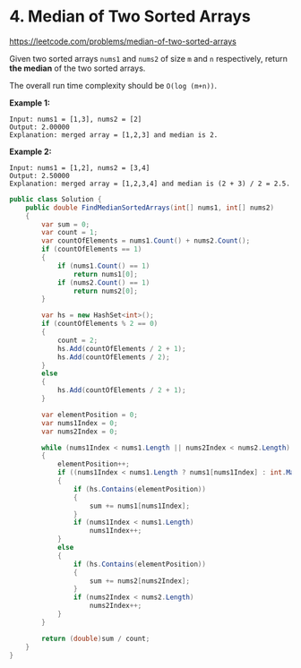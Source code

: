# 4. Median of Two Sorted Arrays
https://leetcode.com/problems/median-of-two-sorted-arrays

Given two sorted arrays `nums1` and `nums2` of size `m` and `n` respectively, return **the median** of the two sorted arrays.

The overall run time complexity should be `O(log (m+n))`.

**Example 1:**

```
Input: nums1 = [1,3], nums2 = [2]
Output: 2.00000
Explanation: merged array = [1,2,3] and median is 2.
```

**Example 2:**

```
Input: nums1 = [1,2], nums2 = [3,4]
Output: 2.50000
Explanation: merged array = [1,2,3,4] and median is (2 + 3) / 2 = 2.5.
```

```csharp
public class Solution {
    public double FindMedianSortedArrays(int[] nums1, int[] nums2)
    {
        var sum = 0;
        var count = 1;
        var countOfElements = nums1.Count() + nums2.Count();
        if (countOfElements == 1)
        {
            if (nums1.Count() == 1)
                return nums1[0];
            if (nums2.Count() == 1)
                return nums2[0];
        }

        var hs = new HashSet<int>();
        if (countOfElements % 2 == 0)
        {
            count = 2;
            hs.Add(countOfElements / 2 + 1);
            hs.Add(countOfElements / 2);
        }
        else
        {
            hs.Add(countOfElements / 2 + 1);
        }

        var elementPosition = 0;
        var nums1Index = 0;
        var nums2Index = 0;

        while (nums1Index < nums1.Length || nums2Index < nums2.Length)
        {
            elementPosition++;
            if ((nums1Index < nums1.Length ? nums1[nums1Index] : int.MaxValue) < (nums2Index < nums2.Length ? nums2[nums2Index] : int.MaxValue))
            {
                if (hs.Contains(elementPosition))
                {
                    sum += nums1[nums1Index];
                }
                if (nums1Index < nums1.Length)
                    nums1Index++;
            }
            else
            {
                if (hs.Contains(elementPosition))
                {
                    sum += nums2[nums2Index];
                }
                if (nums2Index < nums2.Length)
                    nums2Index++;
            }
        }

        return (double)sum / count;
    }
}
```